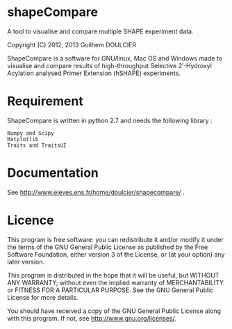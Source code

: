 shapeCompare
============

A tool to visualise and compare multiple SHAPE experiment data.

Copyright (C) 2012, 2013  Guilhem DOULCIER

ShapeCompare is a software for GNU/linux, Mac OS and Windows made to visualise and compare results of high-throughput Selective 2′-Hydroxyl Acylation analysed Primer Extension (hSHAPE) experiments. 

Requirement
===========
ShapeCompare is written in python 2.7 and needs the following library :

    Numpy and Scipy
    Matplotlib
    Traits and TraitsUI


Documentation
=============
See http://www.eleves.ens.fr/home/doulcier/shapecompare/ .

Licence
=======

This program is free software: you can redistribute it and/or modify
it under the terms of the GNU General Public License as published by
the Free Software Foundation, either version 3 of the License, or
(at your option) any later version.

This program is distributed in the hope that it will be useful,
but WITHOUT ANY WARRANTY; without even the implied warranty of
MERCHANTABILITY or FITNESS FOR A PARTICULAR PURPOSE.  See the
GNU General Public License for more details.

You should have received a copy of the GNU General Public License
along with this program.  If not, see <http://www.gnu.org/licenses/>.
